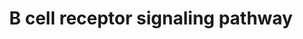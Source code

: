 ---
annotations:
- type: Pathway Ontology
  value: B cell receptor signaling pathway
authors:
- MaintBot
- AlexanderPico
- Christine Chichester
- Mkutmon
- Eweitz
description: 'The B cell receptor includes membrane and heavy chain molecules bound
  to a light chain and an Ig alpha (CD79A)/Ig beta (CD79B) heterodimer. Activation
  of the B cell receptor involves phosphorylation of the cytoplasmic immunoreceptor
  tyrosine-based activation motifs (ITAMs) present in Ig alpha and beta. This leads
  to activation of several non-receptor tyrosine kinases including those of the Src,
  Tec and Syk family of kinases. Downstream messengers include DAG, IP3, MAPK/ERK
  and JNK signaling modules.   Source: NetPath http://www.netpath.org/pathways?path_id=NetPath_12'
last-edited: 2021-05-23
organisms:
- Gallus gallus
redirect_from:
- /index.php/Pathway:WP794
- /instance/WP794
schema-jsonld:
- '@context': https://schema.org/
  '@id': https://wikipathways.github.io/pathways/WP794.html
  '@type': Dataset
  creator:
    '@type': Organization
    name: WikiPathways
  description: 'The B cell receptor includes membrane and heavy chain molecules bound
    to a light chain and an Ig alpha (CD79A)/Ig beta (CD79B) heterodimer. Activation
    of the B cell receptor involves phosphorylation of the cytoplasmic immunoreceptor
    tyrosine-based activation motifs (ITAMs) present in Ig alpha and beta. This leads
    to activation of several non-receptor tyrosine kinases including those of the
    Src, Tec and Syk family of kinases. Downstream messengers include DAG, IP3, MAPK/ERK
    and JNK signaling modules.   Source: NetPath http://www.netpath.org/pathways?path_id=NetPath_12'
  keywords:
  - BAX
  - AKT1
  - PIK3AP1
  - IGHM
  - HCLS1
  - CD19
  - PIP5K1A
  - SH2B2
  - BCL2
  - MAPK14
  - BANK1
  - PTK2
  - GSK3B
  - BCL10
  - CYCS
  - PTPRC
  - SOS2
  - RHOA
  - BLK
  - STAP1
  - PDPK1
  - PRKCE
  - MAPKAPK2
  - MAPK1
  - RAF1
  - LYN
  - RCJMB04_24n15
  - CTNNB1
  - DAPP1
  - MAP3K7
  - STAT3
  - DOK3
  - CDK7
  - ARPC1B
  - CCNA2
  - LCP2
  - DOK1
  - CRKL
  - RASA1
  - PTPN6
  - VAV1
  - PRKCD
  - INPP5D
  - RCJMB04_20j15
  - NCK1
  - RPS6
  - CDK2
  - FYN
  - Gene Symbol
  - CR2
  - SHC1
  - FOXO1A
  - ARPC5
  - VAV2
  - RELA
  - DUSP6
  - CBLB
  - GTF2I
  - PLEKHA1
  - HDAC7A
  - RCJMB04_29l6
  - TEC
  - PIK3CG
  - ARPC2
  - CCNE1
  - LIME1
  - CD81
  - GRB2
  - PIK3R1
  - RCJMB04_19o18
  - CD79A
  - CASP9
  - SLA2
  - NFKBIA
  - RAPGEF1
  - PILRB
  - PPP3R1
  - ACTR3
  - JUN
  - LCK
  - MAPK4
  - RAP2A
  - SH3BP2
  - REL
  - RCJMB04_19h23
  - HDAC5
  - RB1
  - PLCG2
  - CD72
  - PDK2
  - PTPN18
  - PLEKHA2
  - PIP4K2B
  - PIP5K1C
  - PIK3R2
  - BCL2L11
  - PRKCB
  - ITK
  - RPS6KA1
  - GAB1
  - CBL
  - SOS1
  - ELK1
  - FCGR2B
  - CARD11
  - ARPC4
  - NFATC2
  - MAP2K1
  - ITPR2
  - HNRPK
  - PPP3CA
  - WAS
  - BLNK
  - NFATC1
  - IKBKB
  - GAB2
  - PRKCQ
  - LAT2
  - RCJMB04_17i9
  - NFATC3
  - CDK6
  - BCL6
  - MAPK8
  - CREB1
  - BCAR1
  - PLCG1
  - CASP7
  - ATF2
  - CD22
  - ZAP70
  - CD79B
  - RCJMB04_12k21
  - BRAF
  - CHST15
  - CCND2
  - ATP2B4
  - CSK
  - CDK4
  - MAP4K1
  - CRK
  - MAPK3
  - NEDD9
  - GSK3A
  - IKBKG
  - BTK
  - RASGRP3
  - DUSP4
  - CD5
  - PIP4K2A
  - ARPC3
  - PTK2B
  - ITPR1
  - PTPN11
  - HCK
  - CCND3
  - ACTR2
  - PIP5K2C
  - MAP2K2
  - RCJMB04_4j14
  license: CC0
  name: B cell receptor signaling pathway
seo: CreativeWork
title: B cell receptor signaling pathway
wpid: WP794
---